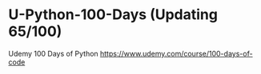 # U-Python-100-Days (Updating 65/100)

Udemy 100 Days of Python
https://www.udemy.com/course/100-days-of-code
